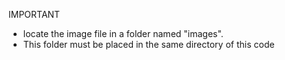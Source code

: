 IMPORTANT

* locate the image file in a folder named "images".
* This folder must be placed in the same directory of this code
